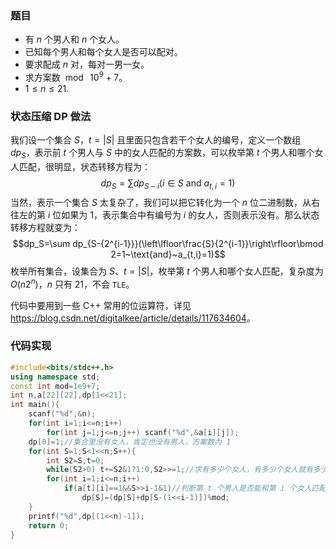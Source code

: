 ### 题目

- 有 $n$ 个男人和 $n$ 个女人。
- 已知每个男人和每个女人是否可以配对。
- 要求配成 $n$ 对，每对一男一女。
- 求方案数 $\bmod~10^9+7$。
- $1\le n\le 21$.

### 状态压缩 DP 做法
	
我们设一个集合 $S$，$t=|S|$ 且里面只包含若干个女人的编号，定义一个数组 $dp_{S}$，表示前 $t$ 个男人与 $S$ 中的女人匹配的方案数，可以枚举第 $t$ 个男人和哪个女人匹配，很明显，状态转移方程为：
$$dp_S=\sum dp_{S-i}(i\in S~\text{and}~a_{t,i}=1)$$
当然，表示一个集合 $S$ 太复杂了，我们可以把它转化为一个 $n$ 位二进制数，从右往左的第 $i$ 位如果为 $1$，表示集合中有编号为 $i$ 的女人，否则表示没有。那么状态转移方程就变为：
$$dp_S=\sum dp_{S-{2^{i-1}}}(\left\lfloor\frac{S}{2^{i-1}}\right\rfloor\bmod 2=1~\text{and}~a_{t,i}=1)$$
枚举所有集合，设集合为 $S$、$t=|S|$，枚举第 $t$ 个男人和哪个女人匹配，复杂度为 $O(n2^n)$，$n$ 只有 $21$，不会 `TLE`。

代码中要用到一些 C++ 常用的位运算符，详见 <https://blog.csdn.net/digitalkee/article/details/117634604>。

### 代码实现
```cpp
#include<bits/stdc++.h>
using namespace std;
const int mod=1e9+7;
int n,a[22][22],dp[1<<21];
int main(){
	scanf("%d",&n);
	for(int i=1;i<=n;i++)
		for(int j=1;j<=n;j++) scanf("%d",&a[i][j]);
	dp[0]=1;//集合里没有女人，肯定也没有男人，方案数为 1
	for(int S=1;S<1<<n;S++){
		int S2=S,t=0;
		while(S2>0) t+=S2&1?1:0,S2>>=1;//求有多少个女人，有多少个女人就有多少个男人
		for(int i=1;i<=n;i++)
			if(a[t][i]==1&&S>>i-1&1)//判断第 t 个男人是否能和第 i 个女人匹配且集合中有这个女人
				dp[S]=(dp[S]+dp[S-(1<<i-1)])%mod;
	}
	printf("%d",dp[(1<<n)-1]);
	return 0;
}
```